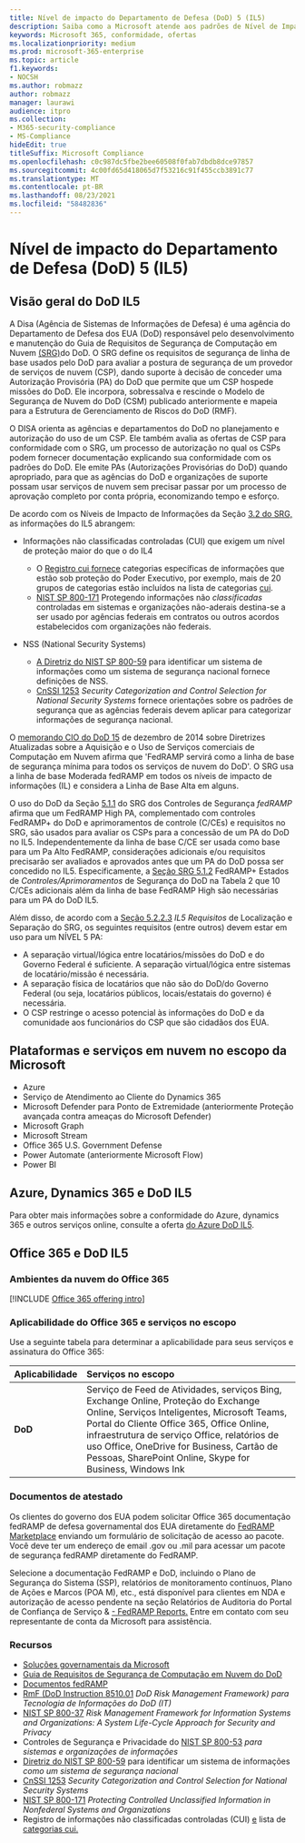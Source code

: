```yaml
---
title: Nível de impacto do Departamento de Defesa (DoD) 5 (IL5)
description: Saiba como a Microsoft atende aos padrões de Nível de Impacto do Departamento de Defesa (DoD) 5 (IL5).
keywords: Microsoft 365, conformidade, ofertas
ms.localizationpriority: medium
ms.prod: microsoft-365-enterprise
ms.topic: article
f1.keywords:
- NOCSH
ms.author: robmazz
author: robmazz
manager: laurawi
audience: itpro
ms.collection:
- M365-security-compliance
- MS-Compliance
hideEdit: true
titleSuffix: Microsoft Compliance
ms.openlocfilehash: c0c987dc5fbe2bee60508f0fab7dbdb8dce97857
ms.sourcegitcommit: 4c00fd65d418065d7f53216c91f455ccb3891c77
ms.translationtype: MT
ms.contentlocale: pt-BR
ms.lasthandoff: 08/23/2021
ms.locfileid: "58482836"
---
```

# <a name="department-of-defense-dod-impact-level-5-il5"></a>Nível de impacto do Departamento de Defesa (DoD) 5 (IL5)

## <a name="dod-il5-overview"></a>Visão geral do DoD IL5

A Disa (Agência de Sistemas de Informações de Defesa) é uma agência do Departamento de Defesa dos EUA (DoD) responsável pelo desenvolvimento e manutenção do Guia de Requisitos de Segurança de Computação em Nuvem [(SRG)](https://dl.dod.cyber.mil/wp-content/uploads/cloud/SRG/index.html)do DoD. O SRG define os requisitos de segurança de linha de base usados pelo DoD para avaliar a postura de segurança de um provedor de serviços de nuvem (CSP), dando suporte à decisão de conceder uma Autorização Provisória (PA) do DoD que permite que um CSP hospede missões do DoD. Ele incorpora, sobressalva e rescinde o Modelo de Segurança de Nuvem do DoD (CSM) publicado anteriormente e mapeia para a Estrutura de Gerenciamento de Riscos do DoD (RMF).

O DISA orienta as agências e departamentos do DoD no planejamento e autorização do uso de um CSP. Ele também avalia as ofertas de CSP para conformidade com o SRG, um processo de autorização no qual os CSPs podem fornecer documentação explicando sua conformidade com os padrões do DoD. Ele emite PAs (Autorizações Provisórias do DoD) quando apropriado, para que as agências do DoD e organizações de suporte possam usar serviços de nuvem sem precisar passar por um processo de aprovação completo por conta própria, economizando tempo e esforço.

De acordo com os Níveis de Impacto de Informações da Seção [3.2 do SRG,](https://dl.dod.cyber.mil/wp-content/uploads/cloud/SRG/index.html#3.2InformationImpactLevels) as informações do IL5 abrangem:

- Informações não classificadas controladas (CUI) que exigem um nível de proteção maior do que o do IL4
    - O [Registro cui fornece](https://www.archives.gov/cui) categorias específicas de informações que estão sob proteção do Poder Executivo, por exemplo, mais de 20 grupos de categorias estão incluídos na lista de categorias [cui](https://www.archives.gov/cui/registry/category-list).
    - [NIST SP 800-171](https://csrc.nist.gov/publications/detail/sp/800-171/rev-2/final) Protegendo informações não *classificadas* controladas em sistemas e organizações não-aderais destina-se a ser usado por agências federais em contratos ou outros acordos estabelecidos com organizações não federais.

- NSS (National Security Systems)
    - [A Diretriz do NIST SP 800-59](https://nvlpubs.nist.gov/nistpubs/Legacy/SP/nistspecialpublication800-59.pdf)  para identificar um sistema de informações como um sistema de segurança nacional fornece definições de NSS.
    - [CnSSI 1253](https://www.dcsa.mil/portals/91/documents/ctp/nao/CNSSI_No1253.pdf) *Security Categorization and Control Selection for National Security Systems* fornece orientações sobre os padrões de segurança que as agências federais devem aplicar para categorizar informações de segurança nacional.

O [memorando CIO do DoD 15](https://www.esi.mil/contentview.aspx?id=585) de  dezembro de 2014 sobre Diretrizes Atualizadas sobre a Aquisição e o Uso de Serviços comerciais de Computação em Nuvem afirma que 'FedRAMP servirá como a linha de base de segurança mínima para todos os serviços de nuvem do DoD'. O SRG usa a linha de base Moderada fedRAMP em todos os níveis de impacto de informações (IL) e considera a Linha de Base Alta em alguns.

O uso do DoD da Seção [5.1.1](https://dl.dod.cyber.mil/wp-content/uploads/cloud/SRG/index.html#5SECURITYREQUIREMENTS) do SRG dos Controles de Segurança *fedRAMP* afirma que um FedRAMP High PA, complementado com controles FedRAMP+ do DoD e aprimoramentos de controle (C/CEs) e requisitos no SRG, são usados para avaliar os CSPs para a concessão de um PA do DoD no IL5. Independentemente da linha de base C/CE ser usada como base para um Pa Alto FedRAMP, considerações adicionais e/ou requisitos precisarão ser avaliados e aprovados antes que um PA do DoD possa ser concedido no IL5. Especificamente, a [Seção SRG 5.1.2](https://dl.dod.cyber.mil/wp-content/uploads/cloud/SRG/index.html#5SECURITYREQUIREMENTS) FedRAMP+ Estados de *Controles/Aprimoramentos* de Segurança do DoD na Tabela 2 que 10 C/CEs adicionais além da linha de base FedRAMP High são necessárias para um PA do DoD IL5.

Além disso, de acordo com a [Seção 5.2.2.3](https://dl.dod.cyber.mil/wp-content/uploads/cloud/SRG/index.html#5.2LegalConsiderations) *IL5 Requisitos* de Localização e Separação do SRG, os seguintes requisitos (entre outros) devem estar em uso para um NÍVEL 5 PA:

- A separação virtual/lógica entre locatários/missões do DoD e do Governo Federal é suficiente. A separação virtual/lógica entre sistemas de locatário/missão é necessária.
- A separação física de locatários que não são do DoD/do Governo Federal (ou seja, locatários públicos, locais/estatais do governo) é necessária.
- O CSP restringe o acesso potencial às informações do DoD e da comunidade aos funcionários do CSP que são cidadãos dos EUA.

## <a name="microsoft-in-scope-cloud-platforms--services"></a>Plataformas e serviços em nuvem no escopo da Microsoft

- Azure
- Serviço de Atendimento ao Cliente do Dynamics 365
- Microsoft Defender para Ponto de Extremidade (anteriormente Proteção avançada contra ameaças do Microsoft Defender)
- Microsoft Graph
- Microsoft Stream
- Office 365 U.S. Government Defense
- Power Automate (anteriormente Microsoft Flow)
- Power BI

## <a name="azure-dynamics-365-and-dod-il5"></a>Azure, Dynamics 365 e DoD IL5

Para obter mais informações sobre a conformidade do Azure, dynamics 365 e outros serviços online, consulte a oferta [do Azure DoD IL5](/azure/compliance/offerings/offering-dod-il5).

## <a name="office-365-and-dod-il5"></a>Office 365 e DoD IL5

### <a name="office-365-cloud-environments"></a>Ambientes da nuvem do Office 365

[!INCLUDE [Office 365 offering intro](../includes/o365-offering-introduction.md)]

### <a name="office-365-applicability-and-in-scope-services"></a>Aplicabilidade do Office 365 e serviços no escopo

Use a seguinte tabela para determinar a aplicabilidade para seus serviços e assinatura do Office 365:

| **Aplicabilidade** | **Serviços no escopo** |
|:------------------|:----------------------|
| **DoD** | Serviço de Feed de Atividades, serviços Bing, Exchange Online, Proteção do Exchange Online, Serviços Inteligentes, Microsoft Teams, Portal do Cliente Office 365, Office Online, infraestrutura de serviço Office, relatórios de uso Office, OneDrive for Business, Cartão de Pessoas, SharePoint Online, Skype for Business, Windows Ink |

### <a name="attestation-documents"></a>Documentos de atestado

Os clientes do governo dos EUA podem solicitar Office 365 documentação fedRAMP de defesa governamental dos EUA diretamente do [FedRAMP Marketplace](https://marketplace.fedramp.gov/#!/products?sort=productName&productNameSearch=azure) enviando um formulário de solicitação de acesso ao pacote. Você deve ter um endereço de email .gov ou .mil para acessar um pacote de segurança fedRAMP diretamente do FedRAMP.

Selecione a documentação FedRAMP e DoD, incluindo o Plano de Segurança do Sistema (SSP), relatórios de monitoramento contínuos, Plano de Ações e Marcos (POA M), etc., está disponível para clientes em NDA e autorização de acesso pendente na seção Relatórios de Auditoria do Portal de Confiança de Serviço \& [- FedRAMP Reports.](https://servicetrust.microsoft.com/ViewPage/MSComplianceGuideV3) Entre em contato com seu representante de conta da Microsoft para assistência.

### <a name="resources"></a>Recursos

- [Soluções governamentais da Microsoft](https://www.microsoft.com/enterprise/government)
- [Guia de Requisitos de Segurança de Computação em Nuvem do DoD](https://dl.dod.cyber.mil/wp-content/uploads/cloud/SRG/index.html)
- [Documentos fedRAMP](https://www.fedramp.gov/documents/)
- [RmF (DoD Instruction 8510.01](https://www.esd.whs.mil/Portals/54/Documents/DD/issuances/dodi/851001p.pdf) *DoD Risk Management Framework) para Tecnologia de Informações do DoD (IT)*
- [NIST SP 800-37](https://csrc.nist.gov/publications/detail/sp/800-37/rev-2/final) *Risk Management Framework for Information Systems and Organizations: A System Life-Cycle Approach for Security and Privacy*
- Controles de Segurança e Privacidade do [NIST SP 800-53](https://csrc.nist.gov/Projects/risk-management/sp800-53-controls/release-search#!/800-53) *para sistemas e organizações de informações*
- [Diretriz do NIST SP 800-59](https://nvlpubs.nist.gov/nistpubs/Legacy/SP/nistspecialpublication800-59.pdf) para identificar um sistema de informações *como um sistema de segurança nacional*
- [CnSSI 1253](https://www.dcsa.mil/portals/91/documents/ctp/nao/CNSSI_No1253.pdf) *Security Categorization and Control Selection for National Security Systems*
- [NIST SP 800-171](https://csrc.nist.gov/publications/detail/sp/800-171/rev-2/final) *Protecting Controlled Unclassified Information in Nonfederal Systems and Organizations*
- Registro de informações não classificadas controladas (CUI) [e](https://www.archives.gov/cui) lista de [categorias cui.](https://www.archives.gov/cui/registry/category-list)
